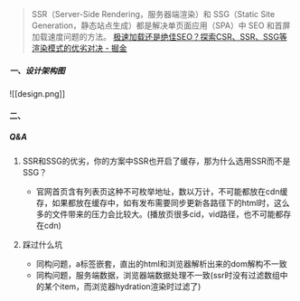 
>SSR（Server-Side Rendering，服务器端渲染）和 SSG（Static Site Generation，静态站点生成）都是解决单页面应用（SPA）中 SEO 和首屏加载速度问题的方法。
>[极速加载还是绝佳SEO？探索CSR、SSR、SSG等渲染模式的优劣对决 - 掘金](https://juejin.cn/post/7233699680490799162)


##### 一、设计架构图

![[design.png]]

#### 二、 


##### Q&A

1. SSR和SSG的优劣，你的方案中SSR也开启了缓存，那为什么选用SSR而不是SSG？
	- 官网首页含有列表页这种不可枚举地址，数以万计，不可能都放在cdn缓存，如果都放在缓存中，如有发布需要同步更新各路径下的html时，这么多的文件带来的压力会比较大。(播放页很多cid，vid路径，也不可能都存在cdn)

2. 踩过什么坑
	- 同构问题，a标签嵌套，直出的html和浏览器解析出来的dom解构不一致
	- 同构问题，服务端数据，浏览器端数据处理不一致(ssr时没有过滤数组中的某个item，而浏览器hydration渲染时过滤了)





   

